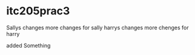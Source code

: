 # itc205prac3

Sallys changes
more changes for sally
harrys changes
more chenges for harry

added Something
